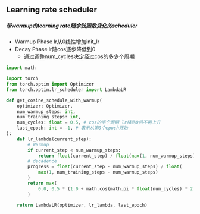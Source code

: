 ## Learning rate scheduler

##### 带warmup的learning rate随余弦函数变化的scheduler
- Warmup Phase lr从0线性增加init_lr
- Decay Phase lr随cos逐步降低到0
  - 通过调整num_cycles决定经过cos的多少个周期

```python
import math

import torch
from torch.optim import Optimizer
from torch.optim.lr_scheduler import LambdaLR

def get_cosine_schedule_with_warmup(
	optimizer: Optimizer,
	num_warmup_steps: int,
	num_training_steps: int,
	num_cycles: float = 0.5, # cos的半个周期 lr降到0后不再上升
	last_epoch: int = -1, # 表示从第0个epoch开始
):
	def lr_lambda(current_step):
		# Warmup
		if current_step < num_warmup_steps:
			return float(current_step) / float(max(1, num_warmup_steps))
		# decadence
		progress = float(current_step - num_warmup_steps) / float(
			max(1, num_training_steps - num_warmup_steps)
		)
		return max(
			0.0, 0.5 * (1.0 + math.cos(math.pi * float(num_cycles) * 2.0 * progress))
		)

	return LambdaLR(optimizer, lr_lambda, last_epoch)
```
